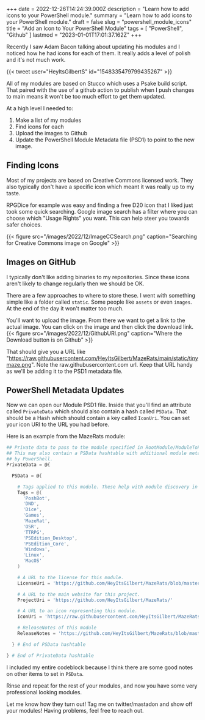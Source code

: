 +++
date = 2022-12-26T14:24:39.000Z
description = "Learn how to add icons to your PowerShell module."
summary = "Learn how to add icons to your PowerShell module."
draft = false
slug = "powershell_module_icons"
title = "Add an Icon to Your PowerShell Module"
tags = [ "PowerShell", "Github" ]
lastmod = "2023-01-01T17:01:37.162Z"
+++

Recently I saw Adam Bacon talking about updating his modules and I noticed how
he had icons for each of them. It really adds a level of polish and it's not
much work.

{{< tweet user="HeyItsGilbertS" id="1548335479799435267" >}}

All of my modules are based on Stucco which uses a Psake build script. That
paired with the use of a github action to publish when I push changes to main
means it won't be too much effort to get them updated.

At a high level I needed to:

1. Make a list of my modules
2. Find icons for each
3. Upload the images to Github
4. Update the PowerShell Module Metadata file (PSD1) to point to the new image.

## Finding Icons

Most of my projects are based on Creative Commons licensed work. They also typically don't have a specific icon which meant it was really up to my taste.

RPGDice for example was easy and finding a free D20 icon that I liked just took
some quick searching. Google image search has a filter where you can choose
which "Usage Rights" you want. This can help steer you towards safer choices.

{{< figure src="/images/2022/12/ImageCCSearch.png" caption="Searching for Creative Commons image on Google" >}}

## Images on GitHub

I typically don't like adding binaries to my repositories. Since these icons
aren't likely to change regularly then we should be OK.

There are a few approaches to where to store these. I went with something simple
like a folder called `static`. Some people like `assets` or even `images`. At
the end of the day it won't matter too much.

You'll want to upload the image. From there we want to get a link to the actual image. You can click on the image and then click the download link.
{{< figure src="/images/2022/12/GithubURI.png" caption="Where the Download button is on Github" >}}

That should give you a URL like
"https://raw.githubusercontent.com/HeyItsGilbert/MazeRats/main/static/tinymaze.png".
Note the raw.githubusercontent.com url. Keep that URL handy as we'll be adding
it to the PSD1 metadata file.

## PowerShell Metadata Updates

Now we can open our Module PSD1 file. Inside that you'll find an attribute
called `PrivateData` which should also contain a hash called `PSData`. That
should be a Hash which should contain a key called `IconUri`. You can set your
icon URI to the URL you had before.

Here is an example from the MazeRats module:

```powershell
## Private data to pass to the module specified in RootModule/ModuleToProcess.
## This may also contain a PSData hashtable with additional module metadata used
## by PowerShell.
PrivateData = @{

  PSData = @{

    # Tags applied to this module. These help with module discovery in online galleries.
    Tags = @(
      'PoshBot',
      'DND',
      'Dice',
      'Games',
      'MazeRat',
      'OSR',
      'TTRPG',
      'PSEdition_Desktop',
      'PSEdition_Core',
      'Windows',
      'Linux',
      'MacOS'
    )

    # A URL to the license for this module.
    LicenseUri = 'https://github.com/HeyItsGilbert/MazeRats/blob/master/LICENSE'

    # A URL to the main website for this project.
    ProjectUri = 'https://github.com/HeyItsGilbert/MazeRats/'

    # A URL to an icon representing this module.
    IconUri = 'https://raw.githubusercontent.com/HeyItsGilbert/MazeRats/main/static/tinymaze.png'

    # ReleaseNotes of this module
    ReleaseNotes = 'https://github.com/HeyItsGilbert/MazeRats/blob/master/CHANGELOG.md'

  } # End of PSData hashtable

} # End of PrivateData hashtable
```

I included my entire codeblock because I think there are some good notes on
other items to set in `PSData`.

Rinse and repeat for the rest of your modules, and now you have some very
professional looking modules.

Let me know how they turn out! Tag me on twitter/mastadon and show off your
modules! Having problems, feel free to reach out.
